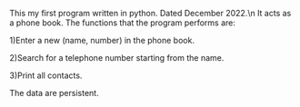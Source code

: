 This my first program written in python. Dated December 2022.\n
It acts as a phone book. The functions that the program performs are:

1)Enter a new (name, number) in the phone book.

2)Search for a telephone number starting from the name.

3)Print all contacts.

The data are persistent.
